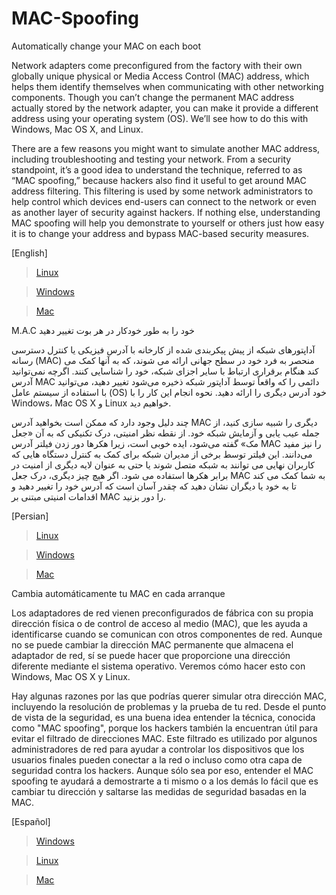 # MAC-Spoofing

Automatically change your MAC on each boot

Network adapters come preconfigured from the factory with their own globally unique physical or Media Access Control (MAC) address, which helps them identify themselves when communicating with other networking components. Though you can’t change the permanent MAC address actually stored by the network adapter, you can make it provide a different address using your operating system (OS). We’ll see how to do this with Windows, Mac OS X, and Linux.

There are a few reasons you might want to simulate another MAC address, including troubleshooting and testing your network. From a security standpoint, it’s a good idea to understand the technique, referred to as “MAC spoofing,” because hackers also find it useful to get around MAC address filtering. This filtering is used by some network administrators to help control which devices end-users can connect to the network or even as another layer of security against hackers. If nothing else, understanding MAC spoofing will help you demonstrate to yourself or others just how easy it is to change your address and bypass MAC-based security measures.

 [English]
 > [Linux](https://github.com/SobrioRiot/MAC-Spoofing/blob/main/Linux_English.md) 

 > [Windows](https://github.com/SobrioRiot/MAC-Spoofing/blob/main/Windows_MAC_Address_Spoofing_English.md)

 > [Mac](https://github.com/SobrioRiot/MAC-Spoofing/blob/main/Mac_MAC_Spoofing.md)

M.A.C خود را به طور خودکار در هر بوت تغییر دهید

آداپتورهای شبکه از پیش پیکربندی شده از کارخانه با آدرس فیزیکی یا کنترل دسترسی رسانه (MAC) منحصر به فرد خود در سطح جهانی ارائه می شوند، که به آنها کمک می کند هنگام برقراری ارتباط با سایر اجزای شبکه، خود را شناسایی کنند. اگرچه نمی‌توانید آدرس MAC دائمی را که واقعاً توسط آداپتور شبکه ذخیره می‌شود تغییر دهید، می‌توانید با استفاده از سیستم عامل (OS) خود آدرس دیگری را ارائه دهید. نحوه انجام این کار را با Windows، Mac OS X و Linux خواهیم دید.

چند دلیل وجود دارد که ممکن است بخواهید آدرس MAC دیگری را شبیه سازی کنید، از جمله عیب یابی و آزمایش شبکه خود. از نقطه نظر امنیتی، درک تکنیکی که به آن «جعل مک» گفته می‌شود، ایده خوبی است، زیرا هکرها دور زدن فیلتر آدرس MAC را نیز مفید می‌دانند. این فیلتر توسط برخی از مدیران شبکه برای کمک به کنترل دستگاه هایی که کاربران نهایی می توانند به شبکه متصل شوند یا حتی به عنوان لایه دیگری از امنیت در برابر هکرها استفاده می شود. اگر هیچ چیز دیگری، درک جعل MAC به شما کمک می کند تا به خود یا دیگران نشان دهید که چقدر آسان است که آدرس خود را تغییر دهید و اقدامات امنیتی مبتنی بر MAC را دور بزنید.

 [Persian]
 > [Linux](https://github.com/SobrioRiot/MAC-Spoofing/blob/main/Persian.md)

 > [Windows](https://github.com/SobrioRiot/MAC-Spoofing/blob/main/Windows_MAC_Address_Spoofing_Persian.md)

 > [Mac](https://github.com/SobrioRiot/MAC-Spoofing/blob/main/Mac_MAC_Spoofing_Persian.md)

Cambia automáticamente tu MAC en cada arranque

Los adaptadores de red vienen preconfigurados de fábrica con su propia dirección física o de control de acceso al medio (MAC), que les ayuda a identificarse cuando se comunican con otros componentes de red. Aunque no se puede cambiar la dirección MAC permanente que almacena el adaptador de red, sí se puede hacer que proporcione una dirección diferente mediante el sistema operativo. Veremos cómo hacer esto con Windows, Mac OS X y Linux.

Hay algunas razones por las que podrías querer simular otra dirección MAC, incluyendo la resolución de problemas y la prueba de tu red. Desde el punto de vista de la seguridad, es una buena idea entender la técnica, conocida como "MAC spoofing", porque los hackers también la encuentran útil para evitar el filtrado de direcciones MAC. Este filtrado es utilizado por algunos administradores de red para ayudar a controlar los dispositivos que los usuarios finales pueden conectar a la red o incluso como otra capa de seguridad contra los hackers. Aunque sólo sea por eso, entender el MAC spoofing te ayudará a demostrarte a ti mismo o a los demás lo fácil que es cambiar tu dirección y saltarse las medidas de seguridad basadas en la MAC.

 [Español]
 > [Windows](https://github.com/SobrioRiot/MAC-Spoofing/blob/main/Windows_MAC_Address_Espa%C3%B1ol.md)

 > [Linux](https://github.com/SobrioRiot/MAC-Spoofing/blob/main/Spanish.md) 

 > [Mac](https://github.com/SobrioRiot/MAC-Spoofing/blob/main/Mac_MAC_Spoofing_Esp.md)
 


